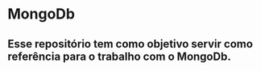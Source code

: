 # MongoDb

## Esse repositório tem como objetivo servir como referência para o trabalho com o MongoDb.
